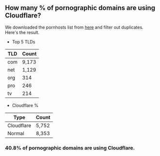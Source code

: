 ## How many % of pornographic domains are using Cloudflare?


We downloaded the pornhosts list from [here](https://mypdns.org/my-privacy-dns/porn-records) and filter out duplicates.
Here's the result.


[//]: # (start replacement)


- Top 5 TLDs

| TLD | Count |
| --- | --- |
| com | 9,173 |
| net | 1,129 |
| org | 314 |
| pro | 246 |
| tv | 214 |


- Cloudflare %

| Type | Count |
| --- | --- |
| Cloudflare | 5,752 |
| Normal | 8,353 |


### 40.8% of pornographic domains are using Cloudflare.